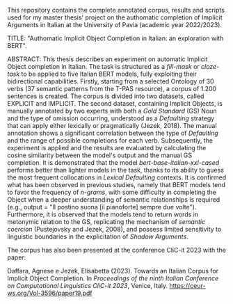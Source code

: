 This repository contains the complete annotated corpus, results and scripts used for my master thesis' project on the authomatic completion of Implicit Arguments in Italian at the University of Pavia (academic year 2022/2023).

TITLE:
"Authomatic Implicit Object Completion in Italian: an exploration with BERT".

ABSTRACT:
This thesis describes an experiment on automatic Implicit Object completion in Italian. The
task is structured as a _fill-mask_ or _cloze-task_ to be applied to five Italian BERT models, fully
exploiting their bidirectional capabilities. Firstly, starting from a selected Ontology of 30
verbs (37 semantic patterns from the T-PAS resource), a corpus of 1.200 sentences is created.
The corpus is divided into two datasets, called EXPLICIT and IMPLICIT. The second dataset,
containing Implicit Objects, is manually annotated by two experts with both a _Gold Standard_
(GS) Noun and the type of omission occurring, understood as a _Defaulting_ strategy that can
apply either lexically or pragmatically (Jezek, 2018). The manual annotation shows a
significant correlation between the type of _Defaulting_ and the range of possible completions
for each verb. Subsequently, the experiment is applied and the results are evaluated by
calculating the cosine similarity between the model's output and the manual GS completion. It
is demonstrated that the model _bert-base-italian-xxl-cased_ performs better than lighter models
in the task, thanks to its ability to guess the most frequent collocations in _Lexical Defaulting_
contexts. It is confirmed what has been observed in previous studies, namely that BERT
models tend to favor the frequency of _n-grams_, with some difficulty in completing the Object
when a deeper understanding of semantic relationships is required (e.g., output = "Il postino
suona \[il pianoforte\] sempre due volte"). Furthermore, it is observed that the models tend to
return words in metonymic relation to the GS, replicating the mechanism of _semantic
coercion_ (Pustejovsky and Jezek, 2008), and possess limited sensitivity to linguistic
boundaries in the explicitation of _Shadow Arguments_.

The corpus has also been presented at the conference CliC-it 2023 with the paper:

Daffara, Agnese e Jezek, Elisabetta (2023). Towards an Italian Corpus for Implicit Object Completion. In _Proceedings of the ninth Italian Conference on Computational Linguistics CliC-it 2023_, Venice, Italy. https://ceur-ws.org/Vol-3596/paper19.pdf 

